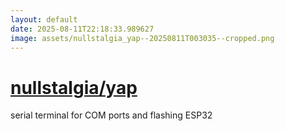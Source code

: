 ```yaml
---
layout: default
date: 2025-08-11T22:18:33.989627
image: assets/nullstalgia_yap--20250811T003035--cropped.png
---
```


# [nullstalgia/yap](https://github.com/nullstalgia/yap)

serial terminal for COM ports and flashing ESP32
